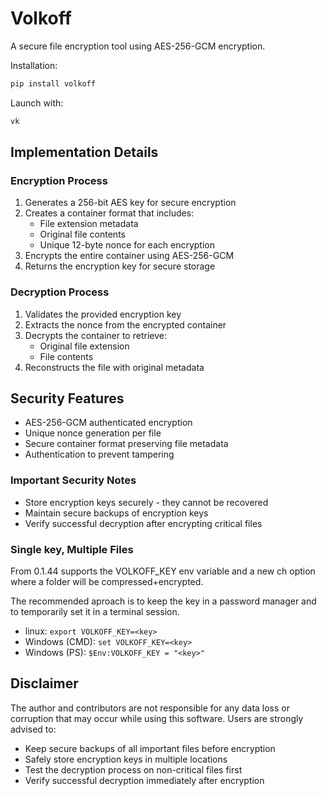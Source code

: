 # Volkoff

A secure file encryption tool using AES-256-GCM encryption.

Installation:
```bash
pip install volkoff
```

Launch with:
```bash
vk
```

## Implementation Details

### Encryption Process
1. Generates a 256-bit AES key for secure encryption
2. Creates a container format that includes:
   - File extension metadata
   - Original file contents
   - Unique 12-byte nonce for each encryption
3. Encrypts the entire container using AES-256-GCM
4. Returns the encryption key for secure storage

### Decryption Process
1. Validates the provided encryption key
2. Extracts the nonce from the encrypted container
3. Decrypts the container to retrieve:
   - Original file extension
   - File contents
4. Reconstructs the file with original metadata

## Security Features

- AES-256-GCM authenticated encryption
- Unique nonce generation per file
- Secure container format preserving file metadata
- Authentication to prevent tampering

### Important Security Notes
- Store encryption keys securely - they cannot be recovered
- Maintain secure backups of encryption keys
- Verify successful decryption after encrypting critical files

### Single key, Multiple Files
From 0.1.44 supports the VOLKOFF_KEY env variable and a new ch option where a folder will be compressed+encrypted.

The recommended aproach is to keep the key in a password manager and to temporarily set it in a terminal session.
- linux: `export VOLKOFF_KEY=<key>`
- Windows (CMD): `set VOLKOFF_KEY=<key>`
- Windows (PS): `$Env:VOLKOFF_KEY = "<key>"`


## Disclaimer

The author and contributors are not responsible for any data loss or corruption that may occur while using this software. Users are strongly advised to:

- Keep secure backups of all important files before encryption
- Safely store encryption keys in multiple locations
- Test the decryption process on non-critical files first
- Verify successful decryption immediately after encryption
